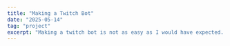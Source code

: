 ```yaml
---
title: "Making a Twitch Bot"
date: "2025-05-14"
tag: "project"
excerpt: "Making a twitch bot is not as easy as I would have expected. I'm detailing the troubles I faced here in case they can help someone else."
---
```


